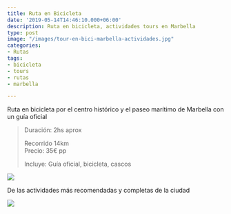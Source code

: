 ```yaml
---
title: Ruta en Bicicleta
date: '2019-05-14T14:46:10.000+06:00'
description: Ruta en bicicleta, actividades tours en Marbella
type: post
image: "/images/tour-en-bici-marbella-actividades.jpg"
categories:
- Rutas
tags:
- bicicleta
- tours
- rutas
- marbella

---
```

Ruta en bicicleta por el centro histórico y el paseo marítimo de Marbella con un guía oficial

> Duración: 2hs aprox
>
> Recorrido 14km  
> Precio: 35€ pp
>
> Incluye: Guía oficial, bicicleta, cascos

![](/images/actividades-tour-bici.jpg)

De las actividades más recomendadas y completas de la ciudad

![](/images/boton-reservar-actividades.png)
